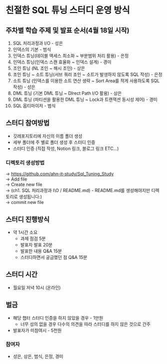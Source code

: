# 친절한 SQL 튜닝 스터디 운영 방식

## 주차별 학습 주제 및 발표 순서(4월 18일 시작)

1. SQL 처리과정과 I/O - 성은
2. 인덱스의 기본 - 범식
3. 인덱스 튜닝(테이블 액세스 최소화 ~ 부분범위 처리 활용) - 은정
4. 인덱스 튜닝(인덱스 스캔 효율화 ~ 인덱스 설계) - 경미
5. 조인 튜닝 (NL 조인 ~ 해시 조인) - 상은
6. 조인 튜닝 ~ 소트 튜닝(서브 쿼리 조인 ~ 소트가 발생하지 않도록 SQL 작성) - 은정
7. 소트 튜닝 (인덱스를 이용한 소트 연산 생략 ~ Sort Area를 적게 사용하도록 SQL 작성) - 성은
8. DML 튜닝 (기본 DML 튜닝 ~ DIrect Path I/O 활용) - 상은
9. DML 튜닝 (파티션을 활용한 DML 튜닝 ~ Lock과 트랜잭션 동시성 제어) - 경미
10. SQL 옵티마이저 - 범식

## 스터디 참여방법

- 깃레포지토리에 자신의 이름 폴더 생성
- 세부 폴더에 주 별로 폴더 생성 후 스터디 인증
- 스터디 인증 (직접 작성, Notion 링크, 블로그 링크 ETC...)

### 디렉토리 생성방법
-> https://github.com/ahn-it-study/Sql_Tuning_Study    
-> Add file    
-> Create new file   
-> (ch1. SQL 처리과정과 I\O / README.md) - README.md를 생성해야지만 디렉토리로 생성됩니다:)    
-> commit new file    

## 스터디 진행방식

- 약 1시간 소요
    - 과제 점검 5분
    - 발표자 발표 20분
    - 발표한 내용 Q&A 15분
    - 스터디하면서 궁금했던 점 Q&A 15분

## 스터디 시간

- 월요일 저녁 10시 (온라인)

## 벌금

- 해당 챕터 스터디 인증을 하지 않았을 경우 - 1만원
    - 너무 성의 없을 경우 다수의 의견을 따라 스터디를 하지 않은 것으로 간주
- 발표자가 미참여시 - 5천원

### 참여자

- 성은, 상은, 범식, 은정, 경미
